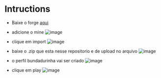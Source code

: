 # Intructions

- Baixe o forge [aqui](https://www.curseforge.com/)

- adicione o mine
![image](https://github.com/user-attachments/assets/ba8fd7d9-dde4-4ad1-896d-a44e72f07f5f)
- clique em import
![image](https://github.com/user-attachments/assets/6c0a8699-ced5-4ba2-b505-cef9b5694376)
- baixe o .zip que esta nesse repositorio e de upload no arquivo
![image](https://github.com/user-attachments/assets/ba13d695-4d5b-4976-a3fc-38aed628fda4)
- o perfil bundadurinha vai ser criado
![image](https://github.com/user-attachments/assets/3263055d-107a-4a51-83c5-1012c1b08c3f)
- clique em play
![image](https://github.com/user-attachments/assets/45f063ea-063e-4273-9e60-3bde11cb1ce6)
